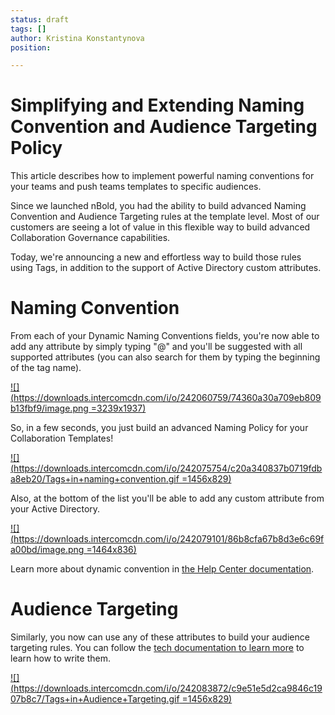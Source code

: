 ```yaml
---
status: draft
tags: []
author: Kristina Konstantynova
position: 

---
```

# **Simplifying and Extending Naming Convention and Audience Targeting Policy**

This article describes how to implement powerful naming conventions for your teams and push teams templates to specific audiences.

Since we launched nBold, you had the ability to build advanced Naming Convention and Audience Targeting rules at the template level. Most of our customers are seeing a lot of value in this flexible way to build advanced Collaboration Governance capabilities.

Today, we're announcing a new and effortless way to build those rules using Tags, in addition to the support of Active Directory custom attributes.

# **Naming Convention**

From each of your Dynamic Naming Conventions fields, you're now able to add any attribute by simply typing "@" and you'll be suggested with all supported attributes (you can also search for them by typing the beginning of the tag name).

[![](https://downloads.intercomcdn.com/i/o/242060759/74360a30a709eb809b13fbf9/image.png =3239x1937)](https://downloads.intercomcdn.com/i/o/242060759/74360a30a709eb809b13fbf9/image.png)

So, in a few seconds, you just build an advanced Naming Policy for your Collaboration Templates!

[![](https://downloads.intercomcdn.com/i/o/242075754/c20a340837b0719fdba8eb20/Tags+in+naming+convention.gif =1456x829)](https://downloads.intercomcdn.com/i/o/242075754/c20a340837b0719fdba8eb20/Tags+in+naming+convention.gif)

Also, at the bottom of the list you'll be able to add any custom attribute from your Active Directory.

[![](https://downloads.intercomcdn.com/i/o/242079101/86b8cfa67b8d3e6c69fa00bd/image.png =1464x836)](https://downloads.intercomcdn.com/i/o/242079101/86b8cfa67b8d3e6c69fa00bd/image.png)

Learn more about dynamic convention in [the Help Center documentation](https://docs.nbold.co/governance-policies/naming-conventions.html).

# **Audience Targeting**

Similarly, you now can use any of these attributes to build your audience targeting rules. You can follow the [tech documentation to learn more](https://docs.nbold.co/governance-policies/audience-targeting.html) to learn how to write them.

[![](https://downloads.intercomcdn.com/i/o/242083872/c9e51e5d2ca9846c1907b8c7/Tags+in+Audience+Targeting.gif =1456x829)](https://downloads.intercomcdn.com/i/o/242083872/c9e51e5d2ca9846c1907b8c7/Tags+in+Audience+Targeting.gif)